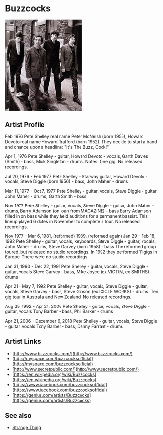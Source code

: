 # Buzzcocks

![](../../assets/artists/Buzzcocks.png)

## Artist Profile

Feb 1976
Pete Shelley real name Peter McNeish (born 1955), Howard Devoto real name Howard Trafford (born 1952). They decide to start a band and chance upon a headline: "It's The Buzz, Cock!"

Apr 1, 1976
Pete Shelley - guitar, Howard Devoto - vocals, Garth Davies (Smith) - bass, Mick Singleton - drums. Notes: One gig. No released recordings.

Jul 20, 1976 - Feb 1977
Pete Shelley - Starway guitar, Howard Devoto - vocals, Steve Diggle (born 1956) - bass, John Maher - drums

Mar 11, 1977 - Oct 7, 1977
Pete Shelley - guitar, vocals, Steve Diggle - guitar
John Maher - drums, Garth Smith - bass

Nov 1977
Pete Shelley - guitar, vocals, Steve Diggle - guitar, John Maher - drums, Barry Adamson (on loan from MAGAZINE) - bass
Barry Adamson filled in on bass while they held auditions for a permanent bassist. This lineup played 6 dates in November to complete a tour. No released recordings.

Nov 1977 - Mar 6, 1981, (reformed) 1989, (reformed again) Jan 29 - Feb 18, 1992
Pete Shelley - guitar, vocals, keyboards, Steve Diggle - guitar, vocals, John Maher - drums, Steve Garvey (born 1958) - bass
The reformed group toured, but released no studio recordings. In 1992 they performed 11 gigs in Europe. There were no studio recordings.

Jan 31, 1990 - Dec 22, 1991
Pete Shelley - guitar, vocals, Steve Diggle - guitar, vocals
Steve Garvey - bass, Mike Joyce (ex VICTIM, ex SMITHS) - drums

Apr 21 - May 7, 1992
Pete Shelley - guitar, vocals, Steve Diggle - guitar, vocals, Steve Garvey - bass, Steve Gibson (ex ICICLE WORKS) - drums. Ten gig tour in Australia and New Zealand. No released recordings.

Aug 25, 1992 - Apr 21, 2006
Pete Shelley - guitar, vocals, Steve Diggle - guitar, vocals
Tony Barber - bass, Phil Barker - drums

Apr 21, 2006 - December 6, 2018
Pete Shelley - guitar, vocals, Steve Diggle - guitar, vocals
Tony Barber - bass, Danny Farrant - drums

## Artist Links

- [http://www.buzzcocks.com/](http://www.buzzcocks.com/)
- [http://myspace.com/buzzcocksofficial](http://myspace.com/buzzcocksofficial)
- [http://www.secretpublic.com/](http://www.secretpublic.com/)
- [https://en.wikipedia.org/wiki/Buzzcocks](https://en.wikipedia.org/wiki/Buzzcocks)
- [https://www.facebook.com/buzzcocksofficial](https://www.facebook.com/buzzcocksofficial)
- [https://genius.com/artists/Buzzcocks](https://genius.com/artists/Buzzcocks)


## See also

- [Strange Thing](Strange_Thing.md)
